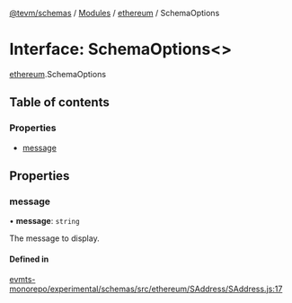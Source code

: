 [@tevm/schemas](../README.md) / [Modules](../modules.md) / [ethereum](../modules/ethereum.md) / SchemaOptions

# Interface: SchemaOptions\<\>

[ethereum](../modules/ethereum.md).SchemaOptions

## Table of contents

### Properties

- [message](ethereum.SchemaOptions.md#message)

## Properties

### message

• **message**: `string`

The message to display.

#### Defined in

[evmts-monorepo/experimental/schemas/src/ethereum/SAddress/SAddress.js:17](https://github.com/evmts/tevm-monorepo/blob/main/experimental/schemas/src/ethereum/SAddress/SAddress.js#L17)
